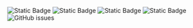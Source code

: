 ![Static Badge](https://img.shields.io/badge/blacklists-60-000000) ![Static Badge](https://img.shields.io/badge/blacklisted-2799984-cc0000) ![Static Badge](https://img.shields.io/badge/whitelisted-2247-00CC00) ![Static Badge](https://img.shields.io/badge/streaming_blacklist-28107-000000) ![GitHub issues](https://img.shields.io/github/issues/fabriziosalmi/blacklists)

